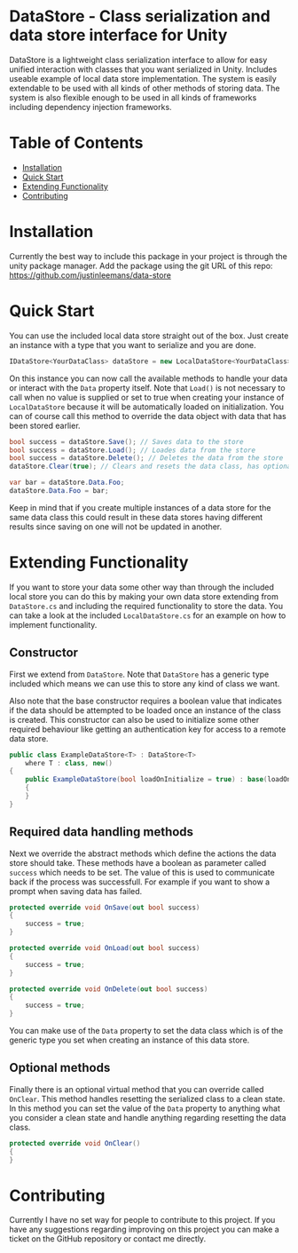 # DataStore - Class serialization and data store interface for Unity

DataStore is a lightweight class serialization interface to allow for easy unified interaction with classes that you want serialized in Unity. Includes useable example of local data store implementation. The system is easily extendable to be used with all kinds of other methods of storing data. The system is also flexible enough to be used in all kinds of frameworks including dependency injection frameworks.

# Table of Contents

- [Installation](#installation)
- [Quick Start](#quick-start)
- [Extending Functionality](#extending-functionality)
- [Contributing](#contributing)

# Installation

Currently the best way to include this package in your project is through the unity package manager. Add the package using the git URL of this repo: https://github.com/justinleemans/data-store

# Quick Start

You can use the included local data store straight out of the box. Just create an instance with a type that you want to serialize and you are done.

```c#
IDataStore<YourDataClass> dataStore = new LocalDataStore<YourDataClass>();
```

On this instance you can now call the available methods to handle your data or interact with the `Data` property itself. Note that `Load()` is not necessary to call when no value is supplied or set to true when creating your instance of `LocalDataStore` because it will be automatically loaded on initialization. You can of course call this method to override the data object with data that has been stored earlier.

```c#
bool success = dataStore.Save(); // Saves data to the store
bool success = dataStore.Load(); // Loades data from the store
bool success = dataStore.Delete(); // Deletes the data from the store
dataStore.Clear(true); // Clears and resets the data class, has optional overload to persist data to your data store

var bar = dataStore.Data.Foo;
dataStore.Data.Foo = bar;
```

Keep in mind that if you create multiple instances of a data store for the same data class this could result in these data stores having different results since saving on one will not be updated in another.

# Extending Functionality

If you want to store your data some other way than through the included local store you can do this by making your own data store extending from `DataStore.cs` and including the required functionality to store the data. You can take a look at the included `LocalDataStore.cs` for an example on how to implement functionality.

## Constructor

First we extend from `DataStore`. Note that `DataStore` has a generic type included which means we can use this to store any kind of class we want.

Also note that the base constructor requires a boolean value that indicates if the data should be attempted to be loaded once an instance of the class is created. This constructor can also be used to initialize some other required behaviour like getting an authentication key for access to a remote data store.

```c#
public class ExampleDataStore<T> : DataStore<T>
	where T : class, new()
{
	public ExampleDataStore(bool loadOnInitialize = true) : base(loadOnInitialize)
	{
	}
}
```

## Required data handling methods

Next we override the abstract methods which define the actions the data store should take. These methods have a boolean as parameter called `success` which needs to be set. The value of this is used to communicate back if the process was successfull. For example if you want to show a prompt when saving data has failed.

```c#
protected override void OnSave(out bool success)
{
	success = true;
}

protected override void OnLoad(out bool success)
{
	success = true;
}

protected override void OnDelete(out bool success)
{
	success = true;
}
```

You can make use of the `Data` property to set the data class which is of the generic type you set when creating an instance of this data store.

## Optional methods

Finally there is an optional virtual method that you can override called `OnClear`. This method handles resetting the serialized class to a clean state. In this method you can set the value of the `Data` property to anything what you consider a clean state and handle anything regarding resetting the data class.

```c#
protected override void OnClear()
{
}
```

# Contributing

Currently I have no set way for people to contribute to this project. If you have any suggestions regarding improving on this project you can make a ticket on the GitHub repository or contact me directly.
